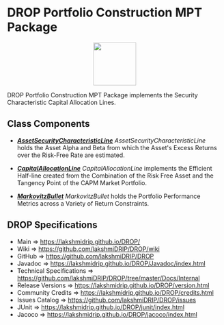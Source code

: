 # DROP Portfolio Construction MPT Package

<p align="center"><img src="https://github.com/lakshmiDRIP/DROP/blob/master/DRIP_Logo.gif?raw=true" width="100"></p>

DROP Portfolio Construction MPT Package implements the Security Characteristic Capital Allocation Lines.


## Class Components

 * [***AssetSecurityCharacteristicLine***](https://github.com/lakshmiDRIP/DROP/tree/master/src/main/java/org/drip/portfolioconstruction/mpt/AssetSecurityCharacteristicLine.java)
 <i>AssetSecurityCharacteristicLine</i> holds the Asset Alpha and Beta from which the Asset's Excess Returns
 over the Risk-Free Rate are estimated.

 * [***CapitalAllocationLine***](https://github.com/lakshmiDRIP/DROP/tree/master/src/main/java/org/drip/portfolioconstruction/mpt/CapitalAllocationLine.java)
 <i>CapitalAllocationLine</i> implements the Efficient Half-line created from the Combination of the Risk
 Free Asset and the Tangency Point of the CAPM Market Portfolio.

 * [***MarkovitzBullet***](https://github.com/lakshmiDRIP/DROP/tree/master/src/main/java/org/drip/portfolioconstruction/mpt/MarkovitzBullet.java)
 <i>MarkovitzBullet</i> holds the Portfolio Performance Metrics across a Variety of Return Constraints.


## DROP Specifications

 * Main                     => https://lakshmidrip.github.io/DROP/
 * Wiki                     => https://github.com/lakshmiDRIP/DROP/wiki
 * GitHub                   => https://github.com/lakshmiDRIP/DROP
 * Javadoc                  => https://lakshmidrip.github.io/DROP/Javadoc/index.html
 * Technical Specifications => https://github.com/lakshmiDRIP/DROP/tree/master/Docs/Internal
 * Release Versions         => https://lakshmidrip.github.io/DROP/version.html
 * Community Credits        => https://lakshmidrip.github.io/DROP/credits.html
 * Issues Catalog           => https://github.com/lakshmiDRIP/DROP/issues
 * JUnit                    => https://lakshmidrip.github.io/DROP/junit/index.html
 * Jacoco                   => https://lakshmidrip.github.io/DROP/jacoco/index.html
